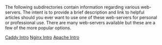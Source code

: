 The following subdirectories contain information regarding various web-servers. The intent is to provide a brief description and link to helpful articles should you ever want to use one of these web-servers for personal or professional use. There are many web-servers available but these are a few of the more popular options.

[Caddy Intro](./caddy)
[Nginx Intro](./nginx)
[Apache Intro](./apache)
